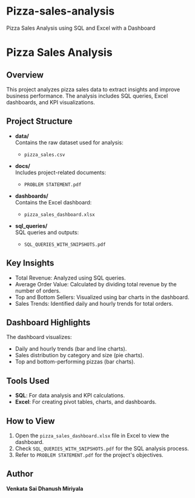 # Pizza-sales-analysis
Pizza Sales Analysis using SQL and Excel with a Dashboard
# Pizza Sales Analysis

## Overview
This project analyzes pizza sales data to extract insights and improve business performance. The analysis includes SQL queries, Excel dashboards, and KPI visualizations.

## Project Structure
- **data/**  
  Contains the raw dataset used for analysis:  
  - `pizza_sales.csv`

- **docs/**  
  Includes project-related documents:  
  - `PROBLEM STATEMENT.pdf`

- **dashboards/**  
  Contains the Excel dashboard:  
  - `pizza_sales_dashboard.xlsx`

- **sql_queries/**  
  SQL queries and outputs:  
  - `SQL_QUERIES_WITH_SNIPSHOTS.pdf`

## Key Insights
- Total Revenue: Analyzed using SQL queries.
- Average Order Value: Calculated by dividing total revenue by the number of orders.
- Top and Bottom Sellers: Visualized using bar charts in the dashboard.
- Sales Trends: Identified daily and hourly trends for total orders.

## Dashboard Highlights
The dashboard visualizes:
- Daily and hourly trends (bar and line charts).
- Sales distribution by category and size (pie charts).
- Top and bottom-performing pizzas (bar charts).

## Tools Used
- **SQL**: For data analysis and KPI calculations.
- **Excel**: For creating pivot tables, charts, and dashboards.

## How to View
1. Open the `pizza_sales_dashboard.xlsx` file in Excel to view the dashboard.
2. Check `SQL_QUERIES_WITH_SNIPSHOTS.pdf` for the SQL analysis process.
3. Refer to `PROBLEM STATEMENT.pdf` for the project's objectives.

## Author
**Venkata Sai Dhanush Miriyala**
